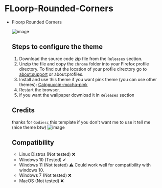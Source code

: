 # FLoorp-Rounded-Corners

<ul><li>Floorp Rounded Corners</li>


![image](https://github.com/Khalylexe/Floorp-Rounded-Theme/assets/119526243/89b9bea3-16c7-4052-a89d-84515a445870)


## Steps to configure the theme
<ol>
   <li>Download the source code zip file from the <code>Releases</code> section.</li> 
   <li>Unzip the file and copy the <code>chrome</code> folder into your Firefox profile directory. To find out the location of your profile directory go to <a href="https://github.com/Godiesc/floorp-one#example-of-aboutsupport"> about:support</a> or about:profiles.</li>
   <li>Install and use this theme if you want pink theme (you can use other themes): <a href="https://addons.mozilla.org/en-US/firefox/addon/catppuccin-mocha-pink/?utm_content=addons-manager-reviews-link&utm_medium=firefox-browser&utm_source=firefox-browser"> Catppuccin-mocha-pink</a></li>
   <li>Restart the browser.</li>
   <li>if you want the wallpaper download it in <code>Releases</code> section</li>
</ol>

## Credits
thanks for <code>Godiesc</code> this template if you don't want me to use it tell me (nice theme btw)
![image](https://github.com/Khalylexe/Floorp-Rounded-Theme/assets/119526243/077d084c-6644-4e69-8faa-1d41c6ed8e1a)


   
## Compatibility

<ul>
<li>Linux Distros (Not tested) ❌ </li>
<li>Windows 10 (Tested) ✔
<li>Windows 11 (Not tested) ⚠  Could work well for compatibility with windows 10. </li>
<li>Windows 7 (Not tested) ❌ </li>
<li>MacOS (Not tested) ❌ </li>
</ul>
